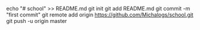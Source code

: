 echo "# school" >> README.md
git init
git add README.md
git commit -m "first commit"
git remote add origin https://github.com/Michalogs/school.git
git push -u origin master
